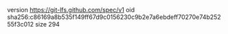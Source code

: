 version https://git-lfs.github.com/spec/v1
oid sha256:c86169a8b535f149ff67d9c0156230c9b2e7a6ebdeff70270e74b25255f3c012
size 294
